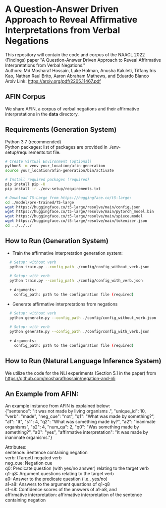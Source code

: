 A Question-Answer Driven Approach to Reveal Affirmative Interpretations from Verbal Negations
============================================================================================================

This repository will contain the code and corpus of the NAACL 2022 (Findings) paper "A Question-Answer Driven Approach to Reveal Affirmative Interpretations from Verbal Negations."  
Authors: Md Mosharaf Hossain, Luke Holman, Anusha Kakileti, Tiffany Iris Kao, Nathan Raul Brito, Aaron Abraham Mathews, and Eduardo Blanco  
Arxiv Link: https://arxiv.org/pdf/2205.11467.pdf  


## AFIN Corpus
We share AFIN, a corpus of verbal negations and their affirmative interpretations in the **data** directory.  


## Requirements (Generation System)
Python 3.7 (recommended)  
Python packages: list of packages are provided in ./env-setup/requirements.txt file.  

```bash
# Create Virtual Environment (optional)
python3 -m venv your_location/afin-generation
source your_location/afin-generation/bin/activate

# Install required packages (required)
pip install pip -U
pip install -r ./env-setup/requirements.txt  

# Download T5-Large from https://huggingface.co/t5-large:  
cd ./model/pre-trained/T5-large
wget https://huggingface.co/t5-large/resolve/main/config.json
wget https://huggingface.co/t5-large/resolve/main/pytorch_model.bin
wget https://huggingface.co/t5-large/resolve/main/spiece.model
wget https://huggingface.co/t5-large/resolve/main/tokenizer.json
cd ../../../
```


## How to Run (Generation System)

- Train the affirmative interpretation generation system: 
```bash
  # Setup: without verb
  python train.py --config_path ./config/config_without_verb.json
  
  # Setup: with verb
  python train.py --config_path ./config/config_with_verb.json
  
  + Arguments:
	config_path: path to the configuration file (required)
```
  
- Generate affirmative interpretations from negations
```bash 
  # Setup: without verb
  python generate.py --config_path ./config/config_without_verb.json
  
  # Setup: with verb
  python generate.py --config_path ./config/config_with_verb.json
  
  + Arguments:
	config_path: path to the configuration file (required)
```


## How to Run (Natural Language Inference System)  
We utilize the code for the NLI experiments (Section 5.1 in the paper) from https://github.com/mosharafhossain/negation-and-nli


## An Example from AFIN:
An example instance from AFIN is explained below:    
{"sentence": "It was not made by living organisms .", "unique_id": 10, "verb": "made", "neg_cue": "not", "q1": "What was made by something?", "a1": "It", "s1": 4, "q2": "What was something made by?", "a2": "inanimate organisms", "s2": 4, "num_qa": 2, "q0": "Was something made by something?", "a0": "yes", "affirmative interpretation": "It was made by inanimate organisms."}  

Attributes:  
sentence: Sentence containing negation  
verb: (Target) negated verb  
neg_cue: Negation cue  
q0: Predicate question (with yes/no answer) relating to the target verb     
q1-q8: Argument questions  relating to the target verb  
a0: Answer to the predicate question (i.e., yes/no)  
a1-a8: Answers to the argument questions of q1-q8  
s1-s8: Confidence scores of the answers of a1-a8, and   
affirmative interpretation: affirmative interpretation of the sentence containing negation  

